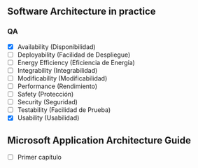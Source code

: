 ## Software Architecture in practice
### QA
- [x] Availability (Disponibilidad)
- [ ] Deployability (Facilidad de Despliegue)
- [ ] Energy Efficiency (Eficiencia de Energía)
- [ ] Integrability (Integrabilidad)
- [ ] Modificability (Modificabilidad)
- [ ] Performance (Rendimiento)
- [ ] Safety (Protección)
- [ ] Security (Seguridad)
- [ ] Testability (Facilidad de Prueba)
- [x] Usability (Usabilidad)
## Microsoft Application Architecture Guide
- [ ] Primer capítulo
